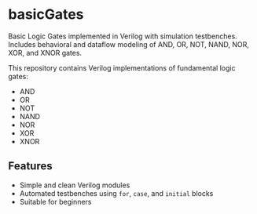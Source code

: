 # basicGates
Basic Logic Gates implemented in Verilog with simulation testbenches. Includes behavioral and dataflow modeling of AND, OR, NOT, NAND, NOR, XOR, and XNOR gates.

This repository contains Verilog implementations of fundamental logic gates:
- AND
- OR
- NOT
- NAND
- NOR
- XOR
- XNOR
## Features
- Simple and clean Verilog modules
- Automated testbenches using `for`, `case`, and `initial` blocks
- Suitable for beginners

